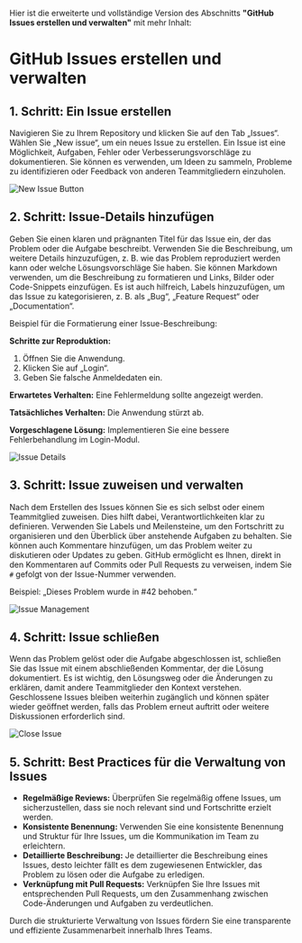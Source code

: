 Hier ist die erweiterte und vollständige Version des Abschnitts **"GitHub Issues erstellen und verwalten"** mit mehr Inhalt:

# GitHub Issues erstellen und verwalten

## 1. Schritt: Ein Issue erstellen
Navigieren Sie zu Ihrem Repository und klicken Sie auf den Tab „Issues“. Wählen Sie „New issue“, um ein neues Issue zu erstellen. Ein Issue ist eine Möglichkeit, Aufgaben, Fehler oder Verbesserungsvorschläge zu dokumentieren. Sie können es verwenden, um Ideen zu sammeln, Probleme zu identifizieren oder Feedback von anderen Teammitgliedern einzuholen.

![New Issue Button](Platzhalter-fuer-Bild-NewIssue.png)

## 2. Schritt: Issue-Details hinzufügen
Geben Sie einen klaren und prägnanten Titel für das Issue ein, der das Problem oder die Aufgabe beschreibt. Verwenden Sie die Beschreibung, um weitere Details hinzuzufügen, z. B. wie das Problem reproduziert werden kann oder welche Lösungsvorschläge Sie haben. Sie können Markdown verwenden, um die Beschreibung zu formatieren und Links, Bilder oder Code-Snippets einzufügen. Es ist auch hilfreich, Labels hinzuzufügen, um das Issue zu kategorisieren, z. B. als „Bug“, „Feature Request“ oder „Documentation“.

Beispiel für die Formatierung einer Issue-Beschreibung:

**Schritte zur Reproduktion:**
1. Öffnen Sie die Anwendung.
2. Klicken Sie auf „Login“.
3. Geben Sie falsche Anmeldedaten ein.

**Erwartetes Verhalten:**
Eine Fehlermeldung sollte angezeigt werden.

**Tatsächliches Verhalten:**
Die Anwendung stürzt ab.

**Vorgeschlagene Lösung:**
Implementieren Sie eine bessere Fehlerbehandlung im Login-Modul.


![Issue Details](Platzhalter-fuer-Bild-IssueDetails.png)

## 3. Schritt: Issue zuweisen und verwalten
Nach dem Erstellen des Issues können Sie es sich selbst oder einem Teammitglied zuweisen. Dies hilft dabei, Verantwortlichkeiten klar zu definieren. Verwenden Sie Labels und Meilensteine, um den Fortschritt zu organisieren und den Überblick über anstehende Aufgaben zu behalten. Sie können auch Kommentare hinzufügen, um das Problem weiter zu diskutieren oder Updates zu geben. GitHub ermöglicht es Ihnen, direkt in den Kommentaren auf Commits oder Pull Requests zu verweisen, indem Sie `#` gefolgt von der Issue-Nummer verwenden.

Beispiel: „Dieses Problem wurde in #42 behoben.“

![Issue Management](Platzhalter-fuer-Bild-IssueManagement.png)

## 4. Schritt: Issue schließen
Wenn das Problem gelöst oder die Aufgabe abgeschlossen ist, schließen Sie das Issue mit einem abschließenden Kommentar, der die Lösung dokumentiert. Es ist wichtig, den Lösungsweg oder die Änderungen zu erklären, damit andere Teammitglieder den Kontext verstehen. Geschlossene Issues bleiben weiterhin zugänglich und können später wieder geöffnet werden, falls das Problem erneut auftritt oder weitere Diskussionen erforderlich sind.

![Close Issue](Platzhalter-fuer-Bild-CloseIssue.png)

## 5. Schritt: Best Practices für die Verwaltung von Issues
- **Regelmäßige Reviews:** Überprüfen Sie regelmäßig offene Issues, um sicherzustellen, dass sie noch relevant sind und Fortschritte erzielt werden.
- **Konsistente Benennung:** Verwenden Sie eine konsistente Benennung und Struktur für Ihre Issues, um die Kommunikation im Team zu erleichtern.
- **Detaillierte Beschreibung:** Je detaillierter die Beschreibung eines Issues, desto leichter fällt es dem zugewiesenen Entwickler, das Problem zu lösen oder die Aufgabe zu erledigen.
- **Verknüpfung mit Pull Requests:** Verknüpfen Sie Ihre Issues mit entsprechenden Pull Requests, um den Zusammenhang zwischen Code-Änderungen und Aufgaben zu verdeutlichen.

Durch die strukturierte Verwaltung von Issues fördern Sie eine transparente und effiziente Zusammenarbeit innerhalb Ihres Teams.
